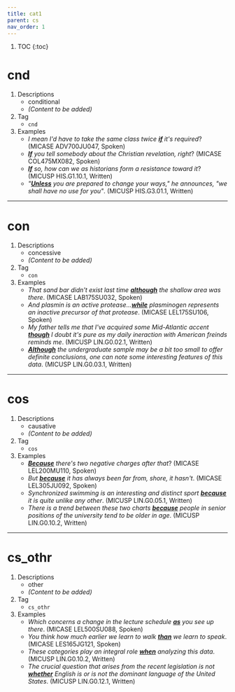 ```yaml
---
title: cat1
parent: cs
nav_order: 1
---
```

1. TOC
{:toc}

# cnd

1. Descriptions
    - conditional
    - *(Content to be added)*
2. Tag
    - `cnd`
3. Examples
    - *I mean I'd have to take the same class twice <ins>**if**</ins> it's required*? (MICASE ADV700JU047, Spoken)
    - *<ins>**If**</ins> you tell somebody about the Christian revelation, right*? (MICASE COL475MX082, Spoken)
    - *<ins>**If**</ins> so, how can we as historians form a resistance toward it*? (MICUSP HIS.G1.10.1, Written)
    - *"<ins>**Unless**</ins> you are prepared to change your ways," he announces, "we shall have no use for you"*. (MICUSP HIS.G3.01.1, Written)

---

# con

1. Descriptions
    - concessive
    - *(Content to be added)*
2. Tag
    - `con`
3. Examples
    - *That sand bar didn't exist last time <ins>**although**</ins> the shallow area was there*. (MICASE LAB175SU032, Spoken)
    - *And plasmin is an active protease...<ins>**while**</ins> plasminogen represents an inactive precursor of that protease*. (MICASE LEL175SU106, Spoken)
    - *My father tells me that I've acquired some Mid-Atlantic accent <ins>**though**</ins> I doubt it's pure as my daily ineraction with American freinds reminds me*. (MICUSP LIN.G0.02.1, Written)
    - *<ins>**Although**</ins> the undergraduate sample may be a bit too small to offer definite conclusions, one can note some interesting features of this data*. (MICUSP LIN.G0.03.1, Written)

---

# cos

1. Descriptions
    - causative
    - *(Content to be added)*
2. Tag
    - `cos`
3. Examples
    - *<ins>**Because**</ins> there's two negative charges after that*? (MICASE LEL200MU110, Spoken)
    - *But <ins>**because**</ins> it has always been far from, shore, it hasn't*. (MICASE LEL305JU092, Spoken)
    - *Synchronized swimming is an interesting and distinct sport <ins>**because**</ins> it is quite unlike any other*. (MICUSP LIN.G0.05.1, Written)
    - *There is a trend between these two charts <ins>**because**</ins> people in senior positions of the university tend to be older in age*. (MICUSP LIN.G0.10.2, Written)

---

# cs_othr

1. Descriptions
    - other
    - *(Content to be added)*
2. Tag
    - `cs_othr`
3. Examples
    - *Which concerns a change in the lecture schedule <ins>**as**</ins> you see up there*. (MICASE LEL500SU088, Spoken)
    - *You think how much earlier we learn to walk <ins>**than**</ins> we learn to speak*. (MICASE LES165JG121, Spoken)
    - *These categories play an integral role <ins>**when**</ins> analyzing this data*. (MICUSP LIN.G0.10.2, Written)
    - *The crucial question that arises from the recent legislation is not <ins>**whether**</ins> English is or is not the dominant language of the United States*. (MICUSP LIN.G0.12.1, Written)

